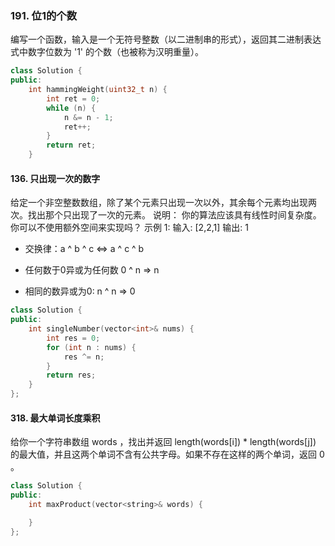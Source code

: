 ### 191. 位1的个数
编写一个函数，输入是一个无符号整数（以二进制串的形式），返回其二进制表达式中数字位数为 '1' 的个数（也被称为汉明重量）。
```c++
class Solution {
public:
    int hammingWeight(uint32_t n) {
        int ret = 0;
        while (n) {
            n &= n - 1;
            ret++;
        }
        return ret;
    }

```
#### 136. 只出现一次的数字
给定一个非空整数数组，除了某个元素只出现一次以外，其余每个元素均出现两次。找出那个只出现了一次的元素。
说明：
你的算法应该具有线性时间复杂度。 你可以不使用额外空间来实现吗？
示例 1:
输入: [2,2,1]
输出: 1

* 交换律：a ^ b ^ c <=> a ^ c ^ b

* 任何数于0异或为任何数 0 ^ n => n

* 相同的数异或为0: n ^ n => 0
```c++
class Solution {
public:
    int singleNumber(vector<int>& nums) {
        int res = 0;
        for (int n : nums) {
            res ^= n;
        }
        return res;
    }
};
```
#### 318. 最大单词长度乘积
给你一个字符串数组 words ，找出并返回 length(words[i]) * length(words[j]) 的最大值，并且这两个单词不含有公共字母。如果不存在这样的两个单词，返回 0 。
```c++
class Solution {
public:
    int maxProduct(vector<string>& words) {

    }
};
```
